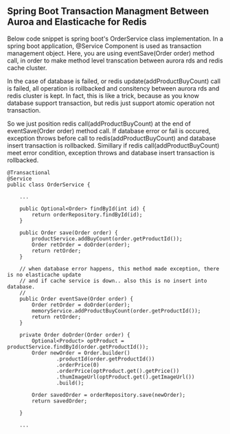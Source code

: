 ## Spring Boot Transaction Managment Between Auroa and Elasticache for Redis ##

Below code snippet is spring boot's OrderService class implementation.
In a spring boot application, @Service Component is used as transaction management object.
Here, you are using eventSave(Order order) method call, in order to make method level transcation between aurora rds and redis cache cluster.

In the case of database is failed, or redis update(addProductBuyCount) call is failed, 
all operation is rollbacked and consitency between aurora rds and redis cluster is kept.
In fact, this is like a trick, because as you know database support transaction, but
redis just support atomic operation not transaction.

So we just position redis call(addProductBuyCount) at the end of eventSave(Order order) method call.
If database error or fail is occured, exception throws before call to redis(addProductBuyCount) and database insert transaction is rollbacked.
Simillary if redis call(addProductBuyCount) meet error condition, exception throws and database insert transaction is rollbacked. 

```
@Transactional
@Service
public class OrderService {

    ...
    
    public Optional<Order> findById(int id) {
        return orderRepository.findById(id);
    }

    public Order save(Order order) {
        productService.addBuyCount(order.getProductId());
        Order retOrder = doOrder(order);
        return retOrder;
    }

    // when database error happens, this method made exception, there is no elasticache update
    // and if cache service is down.. also this is no insert into database.
    //
    public Order eventSave(Order order) {
        Order retOrder = doOrder(order);
        memoryService.addProductBuyCount(order.getProductId());
        return retOrder;
    }

    private Order doOrder(Order order) {
        Optional<Product> optProduct = productService.findById(order.getProductId());
        Order newOrder = Order.builder()
                .productId(order.getProductId())
                .orderPrice(0)
                .orderPrice(optProduct.get().getPrice())
                .thumImageUrl(optProduct.get().getImageUrl())
                .build();

        Order savedOrder = orderRepository.save(newOrder);
        return savedOrder;

    }
    
    ...
```
